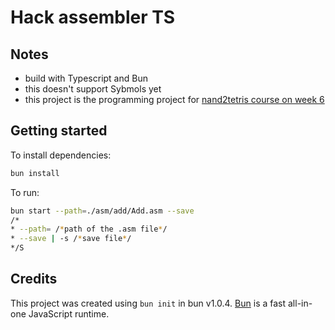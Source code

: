 # Hack assembler TS

## Notes

- build with Typescript and Bun
- this doesn't support Sybmols yet
- this project is the programming project for [nand2tetris course on week 6](https://www.nand2tetris.org/project06)

## Getting started

To install dependencies:

```bash
bun install
```

To run:

```bash
bun start --path=./asm/add/Add.asm --save
/*
* --path= /*path of the .asm file*/
* --save | -s /*save file*/
*/S
```

## Credits

This project was created using `bun init` in bun v1.0.4. [Bun](https://bun.sh) is a fast all-in-one JavaScript runtime.
